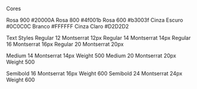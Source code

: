 Cores

Rosa 900 #20000A
Rosa 800 #4f001b
Rosa 600 #b3003f
Cinza Escuro #0C0C0C
Branco #FFFFFF
Cinza Claro #D2D2D2

Text Styles
Regular 12  Montserrat 12px
Regular 14  Montserrat 14px
Regular 16  Montserrat 16px
Regular 20  Montserrat 20px

Medium 14   Montserrat  14px Weight 500
Medium 20   Montserrat  20px Weight 500

Semibold 16 Montserrat  16px Weight 600
Semibold 24 Montserrat  24px Weight 600